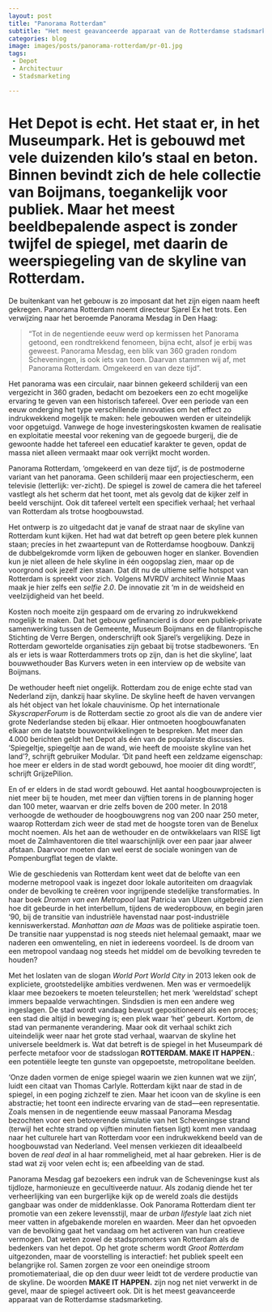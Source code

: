 ```yaml
---
layout: post
title: "Panorama Rotterdam"
subtitle: "Het meest geavanceerde apparaat van de Rotterdamse stadsmarketing."
categories: blog
image: images/posts/panorama-rotterdam/pr-01.jpg
tags:
 - Depot
 - Architectuur
 - Stadsmarketing

---
```

# Het Depot is echt. Het staat er, in het Museumpark. Het is gebouwd met vele duizenden kilo’s staal en beton. Binnen bevindt zich de hele collectie van Boijmans, toegankelijk voor publiek. Maar het meest beeldbepalende aspect is zonder twijfel de spiegel, met daarin de weerspiegeling van de skyline van Rotterdam.

De buitenkant van het gebouw is zo imposant dat het zijn eigen naam heeft gekregen. Panorama Rotterdam noemt directeur Sjarel Ex het trots. Een verwijzing naar het beroemde Panorama Mesdag in Den Haag:

>“Tot in de negentiende eeuw werd op kermissen het Panorama getoond, een rondtrekkend fenomeen, bijna echt, alsof je erbij was geweest. Panorama Mesdag, een blik van 360 graden rondom Scheveningen, is ook iets van toen. Daarvan stammen wij af, met Panorama Rotterdam. Omgekeerd en van deze tijd”.

Het panorama was een circulair, naar binnen gekeerd schilderij van een vergezicht in 360 graden, bedacht om bezoekers een zo echt mogelijke ervaring te geven van een historisch tafereel. Over een periode van een eeuw onderging het type verschillende innovaties om het effect zo indrukwekkend mogelijk te maken: hele gebouwen werden er uiteindelijk voor opgetuigd. Vanwege de hoge investeringskosten kwamen de realisatie en exploitatie meestal voor rekening van de gegoede burgerij, die de gewoonte hadde het tafereel een educatief karakter te geven, opdat de massa niet alleen vermaakt maar ook verrijkt mocht worden.

Panorama Rotterdam, ‘omgekeerd en van deze tijd’, is de postmoderne variant van het panorama. Geen schilderij maar een projectiescherm, een televisie (letterlijk: ver-zicht). De spiegel is zowel de camera die het tafereel vastlegt als het scherm dat het toont, met als gevolg dat de kijker zelf in beeld verschijnt. Ook dit tafereel vertelt een specifiek verhaal; het verhaal van Rotterdam als trotse hoogbouwstad.

Het ontwerp is zo uitgedacht dat je vanaf de straat naar de skyline van Rotterdam kunt kijken. Het had wat dat betreft op geen betere plek kunnen staan; precíes in het zwaartepunt van de Rotterdamse hoogbouw. Dankzij de dubbelgekromde vorm lijken de gebouwen hoger en slanker. Bovendien kun je niet alleen de hele skyline in één oogopslag zien, maar op de voorgrond ook jezelf zien staan. Dat dit nu de ultieme selfie hotspot van Rotterdam is spreekt voor zich. Volgens MVRDV architect Winnie Maas maak je hier zelfs een _selfie 2.0_. De innovatie zit ‘m in de weidsheid en veelzijdigheid van het beeld.

Kosten noch moeite zijn gespaard om de ervaring zo indrukwekkend mogelijk te maken. Dat het gebouw gefinancierd is door een publiek-private samenwerking tussen de Gemeente, Museum Boijmans en de filantropische Stichting de Verre Bergen, onderschrijft ook Sjarel’s vergelijking. Deze in Rotterdam gewortelde organisaties zijn gebaat bij trotse stadbewoners. ‘En als er iets is waar Rotterdammers trots op zijn, dan is het die skyline’, laat bouwwethouder Bas Kurvers weten in een interview op de website van Boijmans.

De wethouder heeft niet ongelijk. Rotterdam zou de enige echte stad van Nederland zijn, dankzij haar skyline. De skyline heeft de haven vervangen als hét object van het lokale chauvinisme. Op het internationale _SkyscraperForum_ is de Rotterdam sectie zo groot als die van de andere vier grote Nederlandse steden bij elkaar. Hier ontmoeten hoogbouwfanaten elkaar om de laatste bouwontwikkelingen te bespreken. Met meer dan 4.000 berichten geldt het Depot als één van de populairste discussies. ‘Spiegeltje, spiegeltje aan de wand, wie heeft de mooiste skyline van het land’?, schrijft gebruiker Modular. ‘Dit pand heeft een zeldzame eigenschap: hoe meer er elders in de stad wordt gebouwd, hoe mooier dit ding wordt!’, schrijft GrijzePilion.

En of er elders in de stad wordt gebouwd. Het aantal hoogbouwprojecten is niet meer bij te houden, met meer dan vijftien torens in de planning hoger dan 100 meter, waarvan er drie zelfs boven de 200 meter. In 2018 verhoogde de wethouder de hoogbouwgrens nog van 200 naar 250 meter, waarop Rotterdam zich weer de stad met de hoogste toren van de Benelux mocht noemen. Als het aan de wethouder en de ontwikkelaars van RISE ligt moet de Zalmhaventoren die titel waarschijnlijk over een paar jaar alweer afstaan. Daarvoor moeten dan wel eerst de sociale woningen van de Pompenburgflat tegen de vlakte.

Wie de geschiedenis van Rotterdam kent weet dat de belofte van een moderne metropool vaak is ingezet door lokale autoriteiten om draagvlak onder de bevolking te creëren voor ingrijpende stedelijke transformaties. In haar boek _Dromen van een Metropool_ laat Patricia van Ulzen uitgebreid zien hoe dit gebeurde in het interbellum, tijdens de wederopbouw, en begin jaren ‘90, bij de transitie van industriële havenstad naar post-industriële kenniswerkerstad. _Manhattan aan de Maas_ was de politieke aspiratie toen. De transitie naar yuppenstad is nog steeds niet helemaal gemaakt, maar we naderen een omwenteling, en niet in iedereens voordeel. Is de droom van een metropool vandaag nog steeds het middel om de bevolking tevreden te houden?

Met het loslaten van de slogan _World Port World City_ in 2013 leken ook de expliciete, grootstedelijke ambities verdwenen. Men was er vermoedelijk klaar mee bezoekers te moeten teleurstellen; het merk ‘wereldstad’ schept immers bepaalde verwachtingen. Sindsdien is men een andere weg ingeslagen. De stad wordt vandaag bewust gepositioneerd als een proces; een stad die altijd in beweging is; een plek waar ‘het’ gebeurt. Kortom, de stad van permanente verandering. Maar ook dit verhaal schikt zich uiteindelijk weer naar het grote stad verhaal, waarvan de skyline het universele beeldmerk is. Wat dat betreft is de spiegel in het Museumpark dé perfecte metafoor voor de stadsslogan **ROTTERDAM. MAKE IT HAPPEN.**: een potentiële leegte ten gunste van opgepoetste, metropolitane beelden.

‘Onze daden vormen de enige spiegel waarin we zien kunnen wat we zijn’, luidt een citaat van Thomas Carlyle. Rotterdam kijkt naar de stad in de spiegel, in een poging zichzelf te zien. Maar het icoon van de skyline is een abstractie; het toont een indirecte ervaring van de stad—een representatie. Zoals mensen in de negentiende eeuw massaal Panorama Mesdag bezochten voor een betoverende simulatie van het Scheveningse strand (terwijl het echte strand op vijftien minuten fietsen ligt) komt men vandaag naar het culturele hart van Rotterdam voor een indrukwekkend beeld van de hoogbouwstad van Nederland. Veel mensen verkiezen dit ideaalbeeld boven de _real deal_ in al haar rommeligheid, met al haar gebreken. Hier is de stad wat zij voor velen echt is; een afbeelding van de stad.

Panorama Mesdag gaf bezoekers een indruk van de Scheveningse kust als tijdloze, harmonieuze en gecultiveerde natuur. Als zodanig diende het ter verheerlijking van een burgerlijke kijk op de wereld zoals die destijds gangbaar was onder de middenklasse. Ook Panorama Rotterdam dient ter promotie van een zekere levensstijl, maar de _urban lifestyle_ laat zich niet meer vatten in afgebakende morelen en waarden. Meer dan het opvoeden van de bevolking gaat het vandaag om het activeren van hun creatieve vermogen. Dat weten zowel de stadspromoters van Rotterdam als de bedenkers van het depot. Op het grote scherm wordt _Groot Rotterdam_ uitgezonden, maar de voorstelling is interactief: het publiek speelt een belangrijke rol. Samen zorgen ze voor een oneindige stroom promotiemateriaal, die op den duur weer leidt tot de verdere productie van de skyline. De woorden **MAKE IT HAPPEN.** zijn nog net niet verwerkt in de gevel, maar de spiegel activeert ook. Dit is het meest geavanceerde apparaat van de Rotterdamse stadsmarketing.

